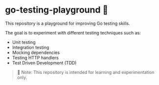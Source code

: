 # go-testing-playground 🧪

This repository is a playground for improving Go testing skills.

The goal is to experiment with different testing techniques such as:
- Unit testing
- Integration testing
- Mocking dependencies
- Testing HTTP handlers
- Test Driven Development (TDD)



> 📌 Note: This repository is intended for learning and experimentation only.
